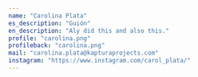 ```yaml
---
name: "Carolina Plata"
es_description: "Guión"
en_description: "Aly did this and also this."
profile: "carolina.png"
profileback: "carolina.png"
mail: "carolina.plata@kapturaprojects.com"
instagram: "https://www.instagram.com/carol_plata/"
---
```

